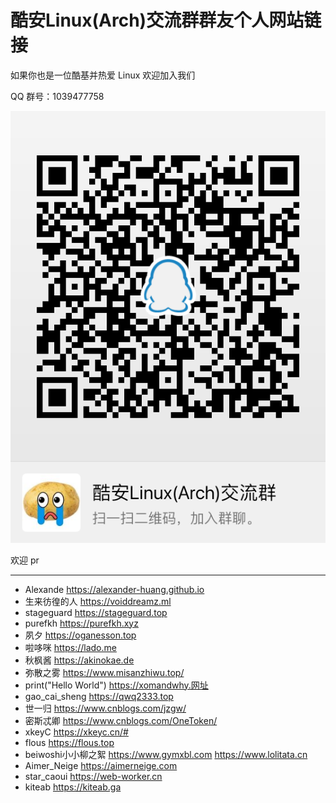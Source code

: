 # 酷安Linux(Arch)交流群群友个人网站链接

如果你也是一位酷基并热爱 Linux 欢迎加入我们

QQ 群号：1039477758

![群二维码](pic/酷安Linux（Arch）交流群.png)

欢迎 pr

---

- Alexande <https://alexander-huang.github.io>
- 生来彷徨的人 <https://voiddreamz.ml>
- stageguard <https://stageguard.top>
- purefkh <https://purefkh.xyz>
- 夙夕 <https://oganesson.top>
- 啦哆咪 <https://lado.me>
- 秋枫酱 <https://akinokae.de>
- 弥散之雾 <https://www.misanzhiwu.top/>
- print("Hello World") <https://xomandwhy.网址>
- gao_cai_sheng <https://qwq2333.top>
- 世一归 <https://www.cnblogs.com/jzgw/>
- 密斯忒卿 <https://www.cnblogs.com/OneToken/>
- xkeyC <https://xkeyc.cn/#>
- flous <https://flous.top>
- beiwoshi小小柳之絮 <https://www.gymxbl.com> <https://www.lolitata.cn>
- Aimer_Neige <https://aimerneige.com>
- star_caoui <https://web-worker.cn>
- kiteab <https://kiteab.ga>
